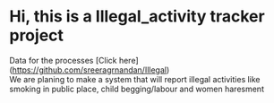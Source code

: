 # Hi, this is a Illegal_activity tracker project
Data for the processes <a hreh="https://github.com/sreeragrnandan/Illegal">[Click here] (https://github.com/sreeragrnandan/Illegal)</a>
<br /> We are planing to make a system that will report illegal activities like smoking in public place, child begging/labour and 
women haresment

